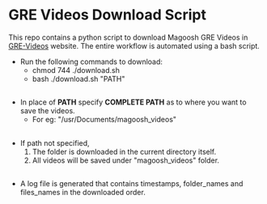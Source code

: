 # GRE Videos Download Script

This repo contains a python script to download Magoosh GRE Videos in <a href="https://1filedownload.com/magoosh-gre-videos-1-download/" target="_blank">GRE-Videos</a> website.
The entire workflow is automated using a bash script.

- Run the following commands to download:
    - chmod 744 ./download.sh 
    - bash ./download.sh "PATH"

##

- In place of **PATH** specify  **COMPLETE PATH** as to where you want to save the videos. 
    - For eg:  	"/usr/Documents/magoosh_videos"

##

- If path not specified, 
    1. The folder is downloaded in the current directory itself.
    2. All videos will be saved under "magoosh_videos" folder.

##

- A log file is generated that contains timestamps, folder_names and files_names in the downloaded order.
